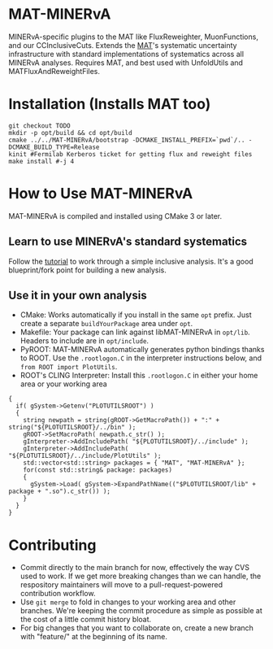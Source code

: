 # MAT-MINERvA
MINERvA-specific plugins to the MAT like FluxReweighter, MuonFunctions, and our CCInclusiveCuts.  Extends the [MAT](https://github.com/MinervaExpt/MAT)'s systematic uncertainty infrastructure with standard implementations of systematics across all MINERvA analyses.  Requires MAT, and best used with UnfoldUtils and MATFluxAndReweightFiles.

# Installation (Installs MAT too)
```
git checkout TODO
mkdir -p opt/build && cd opt/build
cmake ../../MAT-MINERvA/bootstrap -DCMAKE_INSTALL_PREFIX=`pwd`/.. -DCMAKE_BUILD_TYPE=Release
kinit #Fermilab Kerberos ticket for getting flux and reweight files
make install #-j 4
```

# How to Use MAT-MINERvA
MAT-MINERvA is compiled and installed using CMake 3 or later.

## Learn to use MINERvA's standard systematics
Follow the [tutorial](https://github.com/MinervaExpt/MINERvA-101-Cross-Section) to work through a simple inclusive analysis.  It's a good blueprint/fork point for building a new analysis.

## Use it in your own analysis
- CMake: Works automatically if you install in the same `opt` prefix.  Just create a separate `buildYourPackage` area under `opt`.
- Makefile: Your package can link against libMAT-MINERvA in `opt/lib`.  Headers to include are in `opt/include`.
- PyROOT: MAT-MINERvA automatically generates python bindings thanks to ROOT.  Use the `.rootlogon.C` in the interpreter instructions below, and `from ROOT import PlotUtils`.
- ROOT's CLING Interpreter: Install this `.rootlogon.C` in either your home area or your working area
```
{
  if( gSystem->Getenv("PLOTUTILSROOT") )
  {
    string newpath = string(gROOT->GetMacroPath()) + ":" + string("${PLOTUTILSROOT}/../bin" );
    gROOT->SetMacroPath( newpath.c_str() );
    gInterpreter->AddIncludePath( "${PLOTUTILSROOT}/../include" );
    gInterpreter->AddIncludePath( "${PLOTUTILSROOT}/../include/PlotUtils" );
    std::vector<std::string> packages = { "MAT", "MAT-MINERvA" };
    for(const std::string& package: packages)
    {
      gSystem->Load( gSystem->ExpandPathName(("$PLOTUTILSROOT/lib" + package + ".so").c_str()) );
    }
  }
}
```  

# Contributing
- Commit directly to the main branch for now, effectively the way CVS used to work.  If we get more breaking changes than we can handle, the respository maintainers will move to a pull-request-powered contribution workflow.
- Use `git merge` to fold in changes to your working area and other branches.  We're keeping the commit procedure as simple as possible at the cost of a little commit history bloat.
- For big changes that you want to collaborate on, create a new branch with "feature/" at the beginning of its name.
